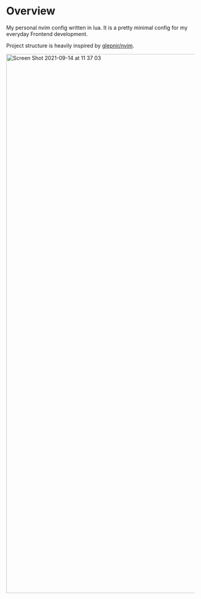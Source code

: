 # Overview

My personal nvim config written in lua. It is a pretty minimal config for my
everyday Frontend development.

Project structure is heavily inspired by [glepnir/nvim](https://github.com/glepnir/nvim).

<img width="1440" alt="Screen Shot 2021-09-14 at 11 37 03" src="https://user-images.githubusercontent.com/55776151/133195773-8a52de3e-c132-42de-a39b-e5f2ee5e4e9e.png">
